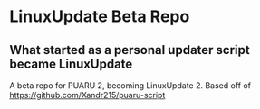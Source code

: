 # LinuxUpdate Beta Repo
## What started as a personal updater script became LinuxUpdate
A beta repo for PUARU 2, becoming LinuxUpdate 2.
Based off of https://github.com/Xandr215/puaru-script
